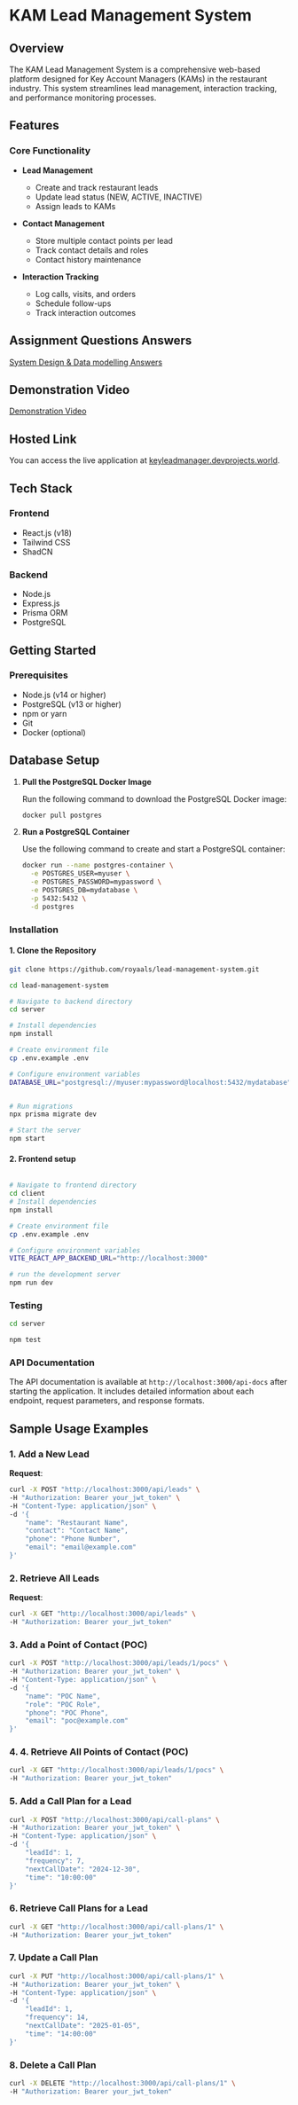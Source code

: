 # KAM Lead Management System

## Overview

The KAM Lead Management System is a comprehensive web-based platform designed for Key Account Managers (KAMs) in the restaurant industry. This system streamlines lead management, interaction tracking, and performance monitoring processes.

## Features

### Core Functionality

- **Lead Management**

  - Create and track restaurant leads
  - Update lead status (NEW, ACTIVE, INACTIVE)
  - Assign leads to KAMs

- **Contact Management**

  - Store multiple contact points per lead
  - Track contact details and roles
  - Contact history maintenance

- **Interaction Tracking**
  - Log calls, visits, and orders
  - Schedule follow-ups
  - Track interaction outcomes

## Assignment Questions Answers

[System Design & Data modelling Answers](https://docs.google.com/document/d/1UJpG_Kz0ZD4fYY7OXEwDWM5V-kHTsdBQdr68xeVIOvI/edit?usp=sharing)

## Demonstration Video
[Demonstration Video](https://drive.google.com/file/d/13sL6iI673InuaWAPsBbj1iPgocwvqi5y/view?usp=sharing)

## Hosted Link

You can access the live application at [keyleadmanager.devprojects.world](https://keyleadmanager.devprojects.world).

## Tech Stack

### Frontend

- React.js (v18)
- Tailwind CSS
- ShadCN

### Backend

- Node.js
- Express.js
- Prisma ORM
- PostgreSQL

## Getting Started

### Prerequisites

- Node.js (v14 or higher)
- PostgreSQL (v13 or higher)
- npm or yarn
- Git
- Docker (optional)

## Database Setup

1. **Pull the PostgreSQL Docker Image**

   Run the following command to download the PostgreSQL Docker image:

   ```bash
   docker pull postgres
   ```

2. **Run a PostgreSQL Container**

   Use the following command to create and start a PostgreSQL container:

   ```bash
   docker run --name postgres-container \
     -e POSTGRES_USER=myuser \
     -e POSTGRES_PASSWORD=mypassword \
     -e POSTGRES_DB=mydatabase \
     -p 5432:5432 \
     -d postgres
   ```

### Installation

#### 1. Clone the Repository

```bash
git clone https://github.com/royaals/lead-management-system.git

cd lead-management-system

# Navigate to backend directory
cd server

# Install dependencies
npm install

# Create environment file
cp .env.example .env

# Configure environment variables
DATABASE_URL="postgresql://myuser:mypassword@localhost:5432/mydatabase"


# Run migrations
npx prisma migrate dev

# Start the server
npm start
```

#### 2. Frontend setup

```bash

# Navigate to frontend directory
cd client
# Install dependencies
npm install

# Create environment file
cp .env.example .env

# Configure environment variables
VITE_REACT_APP_BACKEND_URL="http://localhost:3000"

# run the development server
npm run dev
```

### Testing

```bash
cd server

npm test
```

### API Documentation

The API documentation is available at `http://localhost:3000/api-docs` after starting the application. It includes detailed information about each endpoint, request parameters, and response formats.

## Sample Usage Examples

### 1. **Add a New Lead**

**Request**:

```bash
curl -X POST "http://localhost:3000/api/leads" \
-H "Authorization: Bearer your_jwt_token" \
-H "Content-Type: application/json" \
-d '{
    "name": "Restaurant Name",
    "contact": "Contact Name",
    "phone": "Phone Number",
    "email": "email@example.com"
}'
```

### 2. **Retrieve All Leads**

**Request**:

```bash
curl -X GET "http://localhost:3000/api/leads" \
-H "Authorization: Bearer your_jwt_token"
```

### 3. **Add a Point of Contact (POC)**

```bash
curl -X POST "http://localhost:3000/api/leads/1/pocs" \
-H "Authorization: Bearer your_jwt_token" \
-H "Content-Type: application/json" \
-d '{
    "name": "POC Name",
    "role": "POC Role",
    "phone": "POC Phone",
    "email": "poc@example.com"
}'
```

### 4. **4. Retrieve All Points of Contact (POC)**

```bash
curl -X GET "http://localhost:3000/api/leads/1/pocs" \
-H "Authorization: Bearer your_jwt_token"
```

### 5. **Add a Call Plan for a Lead**

```bash
curl -X POST "http://localhost:3000/api/call-plans" \
-H "Authorization: Bearer your_jwt_token" \
-H "Content-Type: application/json" \
-d '{
    "leadId": 1,
    "frequency": 7,
    "nextCallDate": "2024-12-30",
    "time": "10:00:00"
}'
```

### 6. **Retrieve Call Plans for a Lead**

```bash
curl -X GET "http://localhost:3000/api/call-plans/1" \
-H "Authorization: Bearer your_jwt_token"
```

### 7. **Update a Call Plan**

```bash
curl -X PUT "http://localhost:3000/api/call-plans/1" \
-H "Authorization: Bearer your_jwt_token" \
-H "Content-Type: application/json" \
-d '{
    "leadId": 1,
    "frequency": 14,
    "nextCallDate": "2025-01-05",
    "time": "14:00:00"
}'
```

### 8. **Delete a Call Plan**

```bash
curl -X DELETE "http://localhost:3000/api/call-plans/1" \
-H "Authorization: Bearer your_jwt_token"
```

